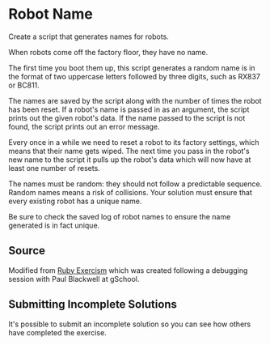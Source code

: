 # Robot Name

Create a script that generates names for robots.

When robots come off the factory floor, they have no name.

The first time you boot them up, this script generates a random name is
in the format of two uppercase letters followed by three digits, such as RX837
or BC811.

The names are saved by the script along with the number of times the robot has
been reset. If a robot's name is passed in as an argument, the script prints
out the given robot's data. If the name passed to the script is not found, the
script prints out an error message.

Every once in a while we need to reset a robot to its factory settings,
which means that their name gets wiped. The next time you pass in the robot's
new name to the script it pulls up the robot's data which will now have at least
one number of resets.

The names must be random: they should not follow a predictable sequence.
Random names means a risk of collisions. Your solution must ensure that
every existing robot has a unique name.

Be sure to check the saved log of robot names to ensure the name generated is in
fact unique.

## Source

Modified from [Ruby Exercism](http://exercism.io/exercises/ruby/robot-name/readme)
which was created following a debugging session with Paul Blackwell at gSchool.

## Submitting Incomplete Solutions

It's possible to submit an incomplete solution so you can see how others have
completed the exercise.
